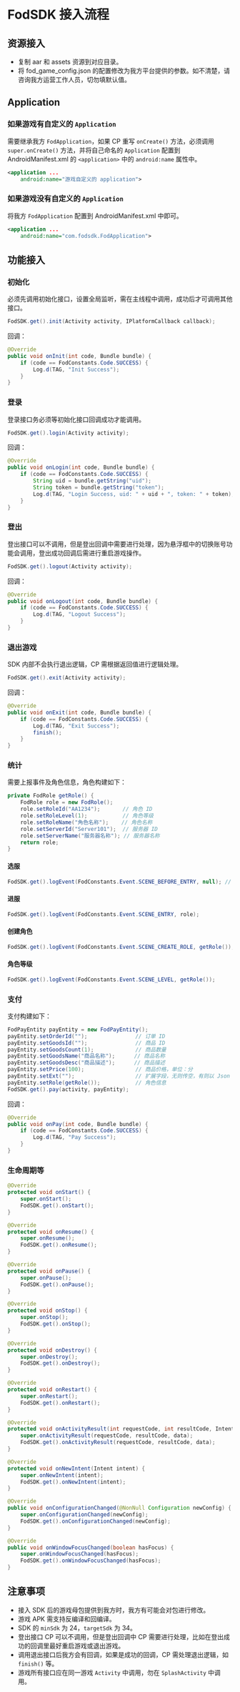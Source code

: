 # FodSDK 接入流程

## 资源接入

* 复制 aar 和 assets 资源到对应目录。
* 将 fod_game_config.json 的配置修改为我方平台提供的参数。如不清楚，请咨询我方运营工作人员，切勿填默认值。

## Application

### 如果游戏有自定义的 `Application`

需要继承我方 `FodApplication`，如果 CP 重写 `onCreate()` 方法，必须调用 `super.onCreate()` 方法，并将自己命名的 `Application` 配置到 AndroidManifest.xml 的 `<application>` 中的 `android:name`  属性中。

```xml
<application ...
    android:name="游戏自定义的 application">
```

### 如果游戏没有自定义的 `Application`

将我方 `FodApplication` 配置到 AndroidManifest.xml 中即可。

```xml
<application ...
    android:name="com.fodsdk.FodApplication">
```

## 功能接入

### 初始化

必须先调用初始化接口，设置全局监听，需在主线程中调用，成功后才可调用其他接口。

```java
FodSDK.get().init(Activity activity, IPlatformCallback callback);
```

回调：

```java
@Override
public void onInit(int code, Bundle bundle) {
    if (code == FodConstants.Code.SUCCESS) {
        Log.d(TAG, "Init Success");
    }
}
```

### 登录

登录接口务必须等初始化接口回调成功才能调用。

```java
FodSDK.get().login(Activity activity);
```

回调：

```java
@Override
public void onLogin(int code, Bundle bundle) {
    if (code == FodConstants.Code.SUCCESS) {
        String uid = bundle.getString("uid");
        String token = bundle.getString("token");
        Log.d(TAG, "Login Success, uid: " + uid + ", token: " + token);
    }
}
```

### 登出

登出接口可以不调用，但是登出回调中需要进行处理，因为悬浮框中的切换账号功能会调用，登出成功回调后需进行重启游戏操作。

```java
FodSDK.get().logout(Activity activity);
```

回调：

```java
@Override
public void onLogout(int code, Bundle bundle) {
    if (code == FodConstants.Code.SUCCESS) {
        Log.d(TAG, "Logout Success");
    }
}
```

### 退出游戏

SDK 内部不会执行退出逻辑，CP 需根据返回值进行逻辑处理。

```java
FodSDK.get().exit(Activity activity);
```

回调：

```java
@Override
public void onExit(int code, Bundle bundle) {
    if (code == FodConstants.Code.SUCCESS) {
        Log.d(TAG, "Exit Success");
        finish();
    }
}
```

### 统计

需要上报事件及角色信息，角色构建如下：

```java
private FodRole getRole() {
    FodRole role = new FodRole();
    role.setRoleId("AA1234");       // 角色 ID
    role.setRoleLevel(1);           // 角色等级
    role.setRoleName("角色名称");    // 角色名称
    role.setServerId("Server101");  // 服务器 ID
    role.setServerName("服务器名称"); // 服务器名称
    return role;
}
```

#### 选服

```java
FodSDK.get().logEvent(FodConstants.Event.SCENE_BEFORE_ENTRY, null); // 无角色信息可传 null
```

#### 进服

```java
FodSDK.get().logEvent(FodConstants.Event.SCENE_ENTRY, role);
```

#### 创建角色

```java
FodSDK.get().logEvent(FodConstants.Event.SCENE_CREATE_ROLE, getRole());
```

#### 角色等级

```java
FodSDK.get().logEvent(FodConstants.Event.SCENE_LEVEL, getRole());
```

### 支付

支付构建如下：

```java
FodPayEntity payEntity = new FodPayEntity();
payEntity.setOrderId("");               // 订单 ID
payEntity.setGoodsId("");               // 商品 ID
payEntity.setGoodsCount(1);             // 商品数量
payEntity.setGoodsName("商品名称");      // 商品名称
payEntity.setGoodsDesc("商品描述");      // 商品描述
payEntity.setPrice(100);                // 商品价格，单位：分
payEntity.setExt("");                   // 扩展字段，无则传空，有则以 Json 字符串格式传入
payEntity.setRole(getRole());           // 角色信息
FodSDK.get().pay(activity, payEntity);
```

回调：

```java
@Override
public void onPay(int code, Bundle bundle) {
    if (code == FodConstants.Code.SUCCESS) {
        Log.d(TAG, "Pay Success");
    }
}
```

### 生命周期等

```java
@Override
protected void onStart() {
    super.onStart();
    FodSDK.get().onStart();
}

@Override
protected void onResume() {
    super.onResume();
    FodSDK.get().onResume();
}

@Override
protected void onPause() {
    super.onPause();
    FodSDK.get().onPause();
}

@Override
protected void onStop() {
    super.onStop();
    FodSDK.get().onStop();
}

@Override
protected void onDestroy() {
    super.onDestroy();
    FodSDK.get().onDestroy();
}

@Override
protected void onRestart() {
    super.onRestart();
    FodSDK.get().onRestart();
}

@Override
protected void onActivityResult(int requestCode, int resultCode, Intent data) {
    super.onActivityResult(requestCode, resultCode, data);
    FodSDK.get().onActivityResult(requestCode, resultCode, data);
}

@Override
protected void onNewIntent(Intent intent) {
    super.onNewIntent(intent);
    FodSDK.get().onNewIntent(intent);
}

@Override
public void onConfigurationChanged(@NonNull Configuration newConfig) {
    super.onConfigurationChanged(newConfig);
    FodSDK.get().onConfigurationChanged(newConfig);
}

@Override
public void onWindowFocusChanged(boolean hasFocus) {
    super.onWindowFocusChanged(hasFocus);
    FodSDK.get().onWindowFocusChanged(hasFocus);
}
```

## 注意事项

- 接入 SDK 后的游戏母包提供到我方时，我方有可能会对包进行修改。
- 游戏 APK 需支持反编译和回编译。
- SDK 的 `minSdk` 为 24，`targetSdk` 为 34。
- 登出接口 CP 可以不调用，但是登出回调中 CP 需要进行处理，比如在登出成功的回调里最好重启游戏或退出游戏。
- 调用退出接口后我方会有回调，如果是成功的回调，CP 需处理退出逻辑，如 `finish()` 等。
- 游戏所有接口应在同一游戏 `Activity` 中调用，勿在 `SplashActivity` 中调用。
